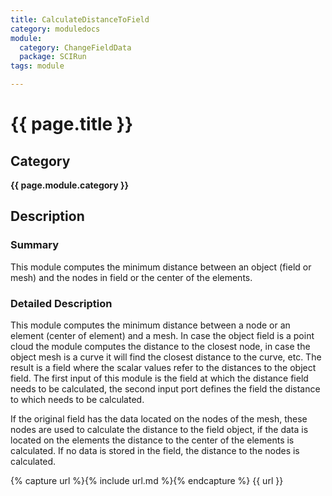 ```yaml
---
title: CalculateDistanceToField
category: moduledocs
module:
  category: ChangeFieldData
  package: SCIRun
tags: module

---
```


# {{ page.title }}

## Category

**{{ page.module.category }}**

## Description

### Summary

This module computes the minimum distance between an object (field or mesh) and the nodes in field or the center of the elements.

### Detailed Description

This module computes the minimum distance between a node or an element (center of element) and a mesh. In case the object field is a point cloud the module computes the distance to the closest node, in case the object mesh is a curve it will find the closest distance to the curve, etc. The result is a field where the scalar values refer to the distances to the object field. The first input of this module is the field at which the distance field needs to be calculated, the second input port defines the field the distance to which needs to be calculated.

If the original field has the data located on the nodes of the mesh, these nodes are used to calculate the distance to the field object, if the data is located on the elements the distance to the center of the elements is calculated. If no data is stored in the field, the distance to the nodes is calculated.

{% capture url %}{% include url.md %}{% endcapture %}
{{ url }}
